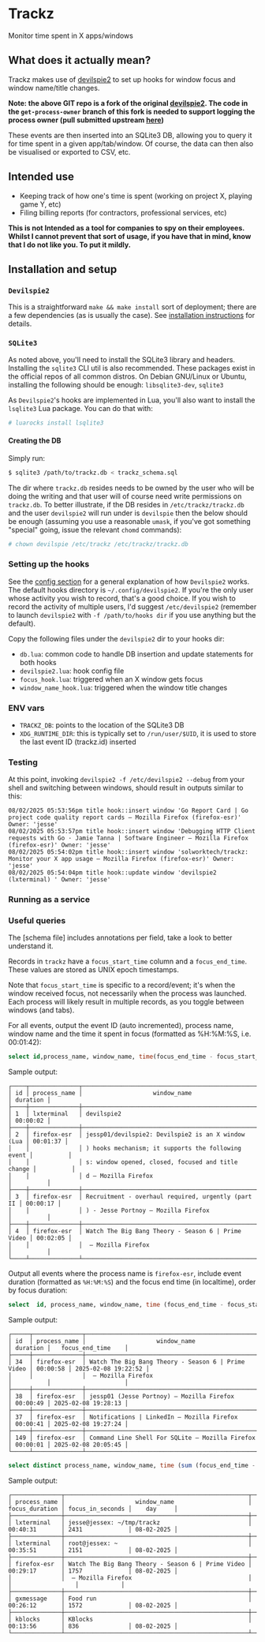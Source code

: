 # Trackz
Monitor time spent in X apps/windows

## What does it actually mean?
Trackz makes use of [devilspie2](https://github.com/jessp01/devilspie2/tree/get-process-owner) to set up hooks for window focus and window name/title changes.

**Note: the above GIT repo is a fork of the original [devilspie2](https://www.nongnu.org/devilspie2/). 
The code in the `get-process-owner` branch of this fork is needed to support logging the process owner (pull submitted
upstream [here](https://github.com/dsalt/devilspie2/pull/39))** 

These events are then inserted into an SQLite3 DB, allowing you to query it for time spent in a given app/tab/window. Of
course, the data can then also be visualised or exported to CSV, etc.

## Intended use
- Keeping track of how one's time is spent (working on project X, playing game Y, etc)
- Filing billing reports (for contractors, professional services, etc)

**This is not Intended as a tool for companies to spy on their employees. Whilst I cannot prevent that sort of usage, if
you have that in mind, know that I do not like you. To put it mildly.**

## Installation and setup

### `Devilspie2`
This is a straightforward `make && make install` sort of deployment; there are a few dependencies (as is usually the
case). See [installation instructions](https://github.com/jessp01/devilspie2/blob/implement-get-process-owner/INSTALL#L9) for details.

### `SQLite3`
As noted above, you'll need to install the SQLite3 library and headers. Installing the `sqlite3` CLI util is also
recommended. These packages exist in the official repos of all common distros. On Debian GNU/Linux or Ubuntu, installing the
following should be enough: `libsqlite3-dev`, `sqlite3`

As `Devilspie2`'s hooks are implemented in Lua, you'll also want to install the `lsqlite3` Lua package. You can do that
with:
```sh
# luarocks install lsqlite3
```

#### Creating the DB
Simply run:
```sh
$ sqlite3 /path/to/trackz.db < trackz_schema.sql
```
The dir where `trackz.db` resides needs to be owned by the user who will be doing the writing and that user will of
course need write permissions on `trackz.db`. To better illustrate, if the DB resides in `/etc/trackz/trackz.db` and the
user `devilspie2` will run under is `devilspie` then the below should be enough (assuming you use a reasonable `umask`,
if you've got something "special" going, issue the relevant `chomd` commands):
```sh
# chown devilspie /etc/trackz /etc/trackz/trackz.db
```

### Setting up the hooks
See the [config section](https://github.com/jessp01/devilspie2/?tab=readme-ov-file#config) for a general explanation of
how `Devilspie2` works.
The default hooks directory is `~/.config/devilspie2`. 
If you're the only user whose activity you wish to record, that's a good choice. If you wish to record the activity of
multiple users, I'd suggest `/etc/devilspie2` (remember to launch `devilspie2` with `-f /path/to/hooks dir` if you use
anything but the default).


Copy the following files under the `devilspie2` dir to your hooks dir:
- `db.lua`: common code to handle DB insertion and update statements for both hooks 
- `devilspie2.lua`: hook config file 
- `focus_hook.lua`: triggered when an X window gets focus
- `window_name_hook.lua`: triggered when the window title changes

### ENV vars

- `TRACKZ_DB`: points to the location of the SQLite3 DB
- `XDG_RUNTIME_DIR`: this is typically set to `/run/user/$UID`, it is used to store the last event ID (trackz.id)
  inserted

### Testing

At this point, invoking `devilspie2 -f /etc/devilspie2 --debug` from your shell and switching between windows, should result in outputs similar to this:
```
08/02/2025 05:53:56pm title hook::insert window 'Go Report Card | Go project code quality report cards — Mozilla Firefox (firefox-esr)' Owner: 'jesse'
08/02/2025 05:53:57pm title hook::insert window 'Debugging HTTP Client requests with Go · Jamie Tanna | Software Engineer — Mozilla Firefox (firefox-esr)' Owner: 'jesse'
08/02/2025 05:54:02pm title hook::insert window 'solworktech/trackz: Monitor your X app usage — Mozilla Firefox (firefox-esr)' Owner: 'jesse'
08/02/2025 05:54:04pm title hook::update window 'devilspie2 (lxterminal) ' Owner: 'jesse'
```

### Running as a service

### Useful queries

The [schema file] includes annotations per field, take a look to better understand it.

Records in `trackz` have a `focus_start_time` column and a `focus_end_time`. These values are stored as UNIX epoch
timestamps. 

Note that `focus_start_time` is specific to a record/event; it's when the window received focus, not necessarily when the
process was launched. Each process will likely result in multiple records, as you toggle between windows (and tabs).

For all events, output the event ID (auto incremented), process name, window name and the time it spent in focus
(formatted as %H:%M:%S, i.e. 00:01:42):

```sql
select id,process_name, window_name, time(focus_end_time - focus_start_time,'unixepoch') AS duration from trackz;
```

Sample output:

```
┌────┬──────────────┬────────────────────────────────────────────────────┬──────────┐
│ id │ process_name │                    window_name                     │ duration │
├────┼──────────────┼────────────────────────────────────────────────────┼──────────┤
│ 1  │ lxterminal   │ devilspie2                                         │ 00:00:02 │
├────┼──────────────┼────────────────────────────────────────────────────┼──────────┤
│ 2  │ firefox-esr  │ jessp01/devilspie2: Devilspie2 is an X window (Lua │ 00:01:37 │
│    │              │ ) hooks mechanism; it supports the following event │          │
│    │              │ s: window opened, closed, focused and title change │          │
│    │              │ d — Mozilla Firefox                                │          │
├────┼──────────────┼────────────────────────────────────────────────────┼──────────┤
│ 3  │ firefox-esr  │ Recruitment - overhaul required, urgently (part II │ 00:00:17 │
│    │              │ ) - Jesse Portnoy — Mozilla Firefox                │          │
├────┼──────────────┼────────────────────────────────────────────────────┼──────────┤
│ 4  │ firefox-esr  │ Watch The Big Bang Theory - Season 6 | Prime Video │ 00:02:05 │
│    │              │  — Mozilla Firefox                                 │          │
└────┴──────────────┴────────────────────────────────────────────────────┴──────────┘

```

Output all events where the process name is `firefox-esr`, include event duration (formatted as `%H:%M:%S`) and the
focus end time (in localtime), order by focus duration:

```sql
select  id, process_name, window_name, time (focus_end_time - focus_start_time,'unixepoch') as duration, DATETIME(ROUND(focus_end_time), 'unixepoch','localtime') as focus_end_time from trackz where process_name='firefox-esr' order by duration desc;
```

Sample output:

```
┌─────┬──────────────┬────────────────────────────────────────────────────┬──────────┬─────────────────────┐
│ id  │ process_name │                    window_name                     │ duration │   focus_end_time    │
├─────┼──────────────┼────────────────────────────────────────────────────┼──────────┼─────────────────────┤
│ 34  │ firefox-esr  │ Watch The Big Bang Theory - Season 6 | Prime Video │ 00:00:58 │ 2025-02-08 19:22:52 │
│     │              │  — Mozilla Firefox                                 │          │                     │
├─────┼──────────────┼────────────────────────────────────────────────────┼──────────┼─────────────────────┤
│ 38  │ firefox-esr  │ jessp01 (Jesse Portnoy) — Mozilla Firefox          │ 00:00:49 │ 2025-02-08 19:28:13 │
├─────┼──────────────┼────────────────────────────────────────────────────┼──────────┼─────────────────────┤
│ 37  │ firefox-esr  │ Notifications | LinkedIn — Mozilla Firefox         │ 00:00:41 │ 2025-02-08 19:27:24 │
├─────┼──────────────┼────────────────────────────────────────────────────┼──────────┼─────────────────────┤
│ 149 │ firefox-esr  │ Command Line Shell For SQLite — Mozilla Firefox    │ 00:00:01 │ 2025-02-08 20:05:45 │
└─────┴──────────────┴────────────────────────────────────────────────────┴──────────┴─────────────────────┘
```

```sql
select distinct process_name, window_name, time (sum (focus_end_time - focus_start_time),'unixepoch') as focus_duration, sum (focus_end_time - focus_start_time) as focus_in_seconds, strftime('%d-%m-%Y', datetime(focus_start_time, 'unixepoch')) as day from trackz group by process_name, window_name, day order by sum (focus_end_time - focus_start_time) desc limit 5;
```

Sample output:

```
┌──────────────┬────────────────────────────────────────────────────┬────────────────┬──────────────────┬────────────┐
│ process_name │                    window_name                     │ focus_duration │ focus_in_seconds │    day     │
├──────────────┼────────────────────────────────────────────────────┼────────────────┼──────────────────┼────────────┤
│ lxterminal   │ jesse@jessex: ~/tmp/trackz                         │ 00:40:31       │ 2431             │ 08-02-2025 │
├──────────────┼────────────────────────────────────────────────────┼────────────────┼──────────────────┼────────────┤
│ lxterminal   │ root@jessex: ~                                     │ 00:35:51       │ 2151             │ 08-02-2025 │
├──────────────┼────────────────────────────────────────────────────┼────────────────┼──────────────────┼────────────┤
│ firefox-esr  │ Watch The Big Bang Theory - Season 6 | Prime Video │ 00:29:17       │ 1757             │ 08-02-2025 │
│              │  — Mozilla Firefox                                 │                │                  │            │
├──────────────┼────────────────────────────────────────────────────┼────────────────┼──────────────────┼────────────┤
│ gxmessage    │ Food run                                           │ 00:26:12       │ 1572             │ 08-02-2025 │
├──────────────┼────────────────────────────────────────────────────┼────────────────┼──────────────────┼────────────┤
│ kblocks      │ KBlocks                                            │ 00:13:56       │ 836              │ 08-02-2025 │
└──────────────┴────────────────────────────────────────────────────┴────────────────┴──────────────────┴────────────┘
```
